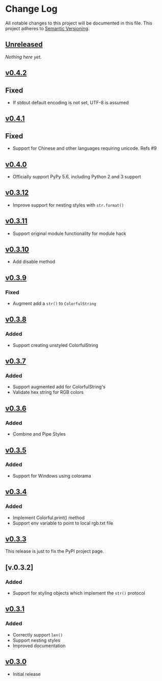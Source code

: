 # Change Log
All notable changes to this project will be documented in this file.
This project adheres to [Semantic Versioning](http://semver.org/).

## [Unreleased]

*Nothing here yet.*

## [v0.4.2]

## Fixed
- If stdout default encoding is not set, UTF-8 is assumed

## [v0.4.1]

## Fixed
- Support for Chinese and other languages requiring unicode. Refs #9

## [v0.4.0]
- Officially support PyPy 5.6, including Python 2 and 3 support

## [v0.3.12]
- Improve support for nesting styles with `str.format()`

## [v0.3.11]
- Support original module functionality for module hack

## [v0.3.10]
- Add disable method

## [v0.3.9]

### Fixed
- Augment add a `str()` to `ColorfulString`

## [v0.3.8]

### Added
- Support creating unstyled ColorfulString

## [v0.3.7]

### Added
- Support augmented add for ColorfulString's
- Validate hex string for RGB colors

## [v0.3.6]

### Added
- Combine and Pipe Styles

## [v0.3.5]

### Added
- Support for Windows using colorama

## [v0.3.4]

### Added
- Implement Colorful.print() method
- Support env variable to point to local rgb.txt file

## [v0.3.3]

This release is just to fix the PyPI project page.

## [v.0.3.2]

### Added
- Support for styling objects which implement the `str()` protocol

## [v0.3.1]

### Added
- Correctly support `len()`
- Support nesting styles
- Improved documentation

## [v0.3.0]

- Initial release

[Unreleased]: https://github.com/timofurrer/colorful/compare/v0.4.2...HEAD
[v0.4.2]: https://github.com/timofurrer/colorful/compare/v0.4.1...v0.4.2
[v0.4.1]: https://github.com/timofurrer/colorful/compare/v0.4.0...v0.4.1
[v0.4.0]: https://github.com/timofurrer/colorful/compare/v0.3.12...v0.4.0
[v0.3.12]: https://github.com/timofurrer/colorful/compare/v0.3.11...v0.3.12
[v0.3.11]: https://github.com/timofurrer/colorful/compare/v0.3.10...v0.3.11
[v0.3.10]: https://github.com/timofurrer/colorful/compare/v0.3.9...v0.3.10
[v0.3.9]: https://github.com/timofurrer/colorful/compare/v0.3.8...v0.3.9
[v0.3.8]: https://github.com/timofurrer/colorful/compare/v0.3.7...v0.3.8
[v0.3.7]: https://github.com/timofurrer/colorful/compare/v0.3.6...v0.3.7
[v0.3.6]: https://github.com/timofurrer/colorful/compare/v0.3.5...v0.3.6
[v0.3.5]: https://github.com/timofurrer/colorful/compare/v0.3.4...v0.3.5
[v0.3.4]: https://github.com/timofurrer/colorful/compare/v0.3.3...v0.3.4
[v0.3.3]: https://github.com/timofurrer/colorful/compare/v0.3.2...v0.3.3
[v0.3.2]: https://github.com/timofurrer/colorful/compare/v0.3.1...v0.3.2
[v0.3.1]: https://github.com/timofurrer/colorful/compare/v0.3.0...v0.3.1
[v0.3.0]: https://github.com/timofurrer/colorful/compare/466cfeddee681c8221ab981018597c01...v0.3.0
